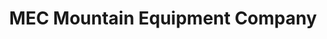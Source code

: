 ---
title: "MEC Mountain Equipment Company"
url: /vancouver/mec-mountain-equipment-company/
shop: outdoor
---
